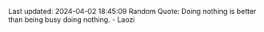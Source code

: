 Last updated: 2024-04-02 18:45:09
Random Quote: Doing nothing is better than being busy doing nothing. - Laozi